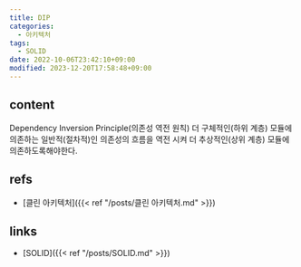 ```yaml
---
title: DIP
categories:
  - 아키텍처
tags:
  - SOLID
date: 2022-10-06T23:42:10+09:00
modified: 2023-12-20T17:58:48+09:00
---
```


## content
Dependency Inversion Principle(의존성 역전 원칙)
더 구체적인(하위 계층) 모듈에 의존하는 일반적(절차적)인 의존성의 흐름을 역전 시켜 더 추상적인(상위 계층) 모듈에 의존하도록해야한다.


## refs
- [클린 아키텍처]({{< ref "/posts/클린 아키텍처.md" >}})


## links
- [SOLID]({{< ref "/posts/SOLID.md" >}})
